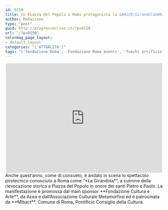 ```yaml
---
id: 9150
title: In Piazza del Popolo a Roma protagonista la &#8220;Girandola&#8221; pirotecnica
author: Redazione
type: "post"
guid: http://progressonline.it/?p=9150
url: "/?p=9150"
colormag_page_layout:
- default_layout
categories: "['ATTUALITÀ']"
tags: "['fondazione Roma', 'Fondazione Roma eventi', 'fuochi artificio Roma', 'Girandola', 'Girandola Roma']"
---
```


<center><iframe allowfullscreen="allowfullscreen" frameborder="0" height="350" loading="lazy" src="https://www.youtube.com/embed/bIvWhllOolM" width="500"></iframe></center><center></center>Anche quest’anno, come di consueto, è andato in scena lo spettacolo pirotecnico conosciuto a Roma come “*La Girandola*“, a culmine della rievocazione storica a Piazza del Popolo in onore dei santi Pietro e Paolo. La manifestazione è promossa dal main sponsor **Fondazione Cultura e Arte**, da Acea e dall’Associazione Culturale Metamorfosi ed è patrocinata da **Mibact**, Comune di Roma, Pontificio Consiglio della Cultura. 